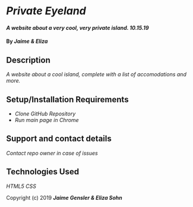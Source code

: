 # _Private Eyeland_

#### _A website about a very cool, very private island. 10.15.19_

#### By _**Jaime & Eliza**_

## Description

_A website about a cool island, complete with a list of accomodations and more._

## Setup/Installation Requirements

* _Clone GitHub Repository_
* _Run main page in Chrome_

## Support and contact details

_Contact repo owner in case of issues_

## Technologies Used

_HTML5_
_CSS_

Copyright (c) 2019 **_Jaime Gensler & Eliza Sohn_**
